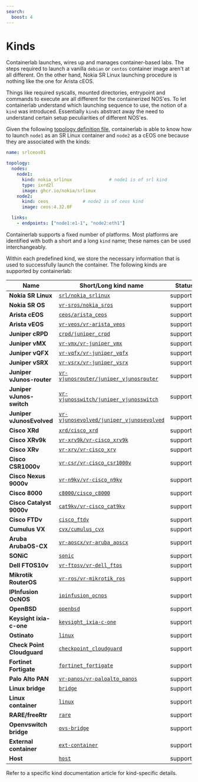 ```yaml
---
search:
  boost: 4
---
```

# Kinds

Containerlab launches, wires up and manages container-based labs. The steps required to launch a vanilla `debian` or `centos` container image aren't at all different. On the other hand, Nokia SR Linux launching procedure is nothing like the one for Arista cEOS.

Things like required syscalls, mounted directories, entrypoint and commands to execute are all different for the containerized NOS'es. To let containerlab understand which launching sequence to use, the notion of a `kind` was introduced. Essentially `kinds` abstract away the need to understand certain setup peculiarities of different NOS'es.

Given the following [topology definition file](../topo-def-file.md), containerlab is able to know how to launch `node1` as an SR Linux container and `node2` as a cEOS one because they are associated with the kinds:

```yaml
name: srlceos01

topology:
  nodes:
    node1:
      kind: nokia_srlinux              # node1 is of srl kind
      type: ixrd2l
      image: ghcr.io/nokia/srlinux
    node2:
      kind: ceos             # node2 is of ceos kind
      image: ceos:4.32.0F

  links:
    - endpoints: ["node1:e1-1", "node2:eth1"]
```

Containerlab supports a fixed number of platforms. Most platforms are identified with both a short and a long `kind` name; these names can be used interchangeably.

Within each predefined kind, we store the necessary information that is used to successfully launch the container. The following kinds are supported by containerlab:

| Name                       | Short/Long kind name                                            | Status    | Packaging |
| -------------------------- | --------------------------------------------------------------- | --------- | :-------: |
| **Nokia SR Linux**         | [`srl/nokia_srlinux`](srl.md)                                   | supported | container |
| **Nokia SR OS**            | [`vr-sros/nokia_sros`](vr-sros.md)                              | supported |    VM     |
| **Arista cEOS**            | [`ceos/arista_ceos`](ceos.md)                                   | supported | container |
| **Arista vEOS**            | [`vr-veos/vr-arista_veos`](vr-veos.md)                          | supported |    VM     |
| **Juniper cRPD**           | [`crpd/juniper_crpd`](crpd.md)                                  | supported | container |
| **Juniper vMX**            | [`vr-vmx/vr-juniper_vmx`](vr-vmx.md)                            | supported |    VM     |
| **Juniper vQFX**           | [`vr-vqfx/vr-juniper_vqfx`](vr-vqfx.md)                         | supported |    VM     |
| **Juniper vSRX**           | [`vr-vsrx/vr-juniper_vsrx`](vr-vsrx.md)                         | supported |    VM     |
| **Juniper vJunos-router**  | [`vr-vjunosrouter/juniper_vjunosrouter`](vr-vjunosrouter.md)    | supported |    VM     |
| **Juniper vJunos-switch**  | [`vr-vjunosswitch/juniper_vjunosswitch`](vr-vjunosswitch.md)    | supported |    VM     |
| **Juniper vJunosEvolved**  | [`vr-vjunosevolved/juniper_vjunosevolved`](vr-vjunosevolved.md) | supported |    VM     |
| **Cisco XRd**              | [`xrd/cisco_xrd`](xrd.md)                                       | supported | container |
| **Cisco XRv9k**            | [`vr-xrv9k/vr-cisco_xrv9k`](vr-xrv9k.md)                        | supported |    VM     |
| **Cisco XRv**              | [`vr-xrv/vr-cisco_xrv`](vr-xrv.md)                              | supported |    VM     |
| **Cisco CSR1000v**         | [`vr-csr/vr-cisco_csr1000v`](vr-csr.md)                         | supported |    VM     |
| **Cisco Nexus 9000v**      | [`vr-n9kv/vr-cisco_n9kv`](vr-n9kv.md)                           | supported |    VM     |
| **Cisco 8000**             | [`c8000/cisco_c8000`](c8000.md)                                 | supported |    VM+    |
| **Cisco Catalyst 9000v**   | [`cat9kv/vr-cisco_cat9kv`](vr-cat9kv.md)                        | supported |    VM     |
| **Cisco FTDv**             | [`cisco_ftdv`](vr-ftdv.md)                                      | supported |    VM     |
| **Cumulus VX**             | [`cvx/cumulus_cvx`](cvx.md)                                     | supported | container |
| **Aruba ArubaOS-CX**       | [`vr-aoscx/vr-aruba_aoscx`](vr-aoscx.md)                        | supported |    VM     |
| **SONiC**                  | [`sonic`](sonic-vs.md)                                          | supported | container |
| **Dell FTOS10v**           | [`vr-ftosv/vr-dell_ftos`](vr-ftosv.md)                          | supported |    VM     |
| **Mikrotik RouterOS**      | [`vr-ros/vr-mikrotik_ros`](vr-ros.md)                           | supported |    VM     |
| **IPInfusion OcNOS**       | [`ipinfusion_ocnos`](ipinfusion-ocnos.md)                       | supported |    VM     |
| **OpenBSD**                | [`openbsd`](openbsd.md)                                         | supported |    VM     |
| **Keysight ixia-c-one**    | [`keysight_ixia-c-one`](keysight_ixia-c-one.md)                 | supported | container |
| **Ostinato**               | [`linux`](ostinato.md)                                          | supported | container |
| **Check Point Cloudguard** | [`checkpoint_cloudguard`](checkpoint_cloudguard.md)             | supported |    VM     |
| **Fortinet Fortigate**     | [`fortinet_fortigate`](fortinet_fortigate.md)                   | supported |    VM     |
| **Palo Alto PAN**          | [`vr-panos/vr-paloalto_panos`](vr-pan.md)                       | supported |    VM     |
| **Linux bridge**           | [`bridge`](bridge.md)                                           | supported |    N/A    |
| **Linux container**        | [`linux`](linux.md)                                             | supported | container |
| **RARE/freeRtr**           | [`rare`](rare-freertr.md)                                       | supported | container |
| **Openvswitch bridge**     | [`ovs-bridge`](ovs-bridge.md)                                   | supported |    N/A    |
| **External container**     | [`ext-container`](ext-container.md)                             | supported | container |
| **Host**                   | [`host`](host.md)                                               | supported |    N/A    |

Refer to a specific kind documentation article for kind-specific details.
